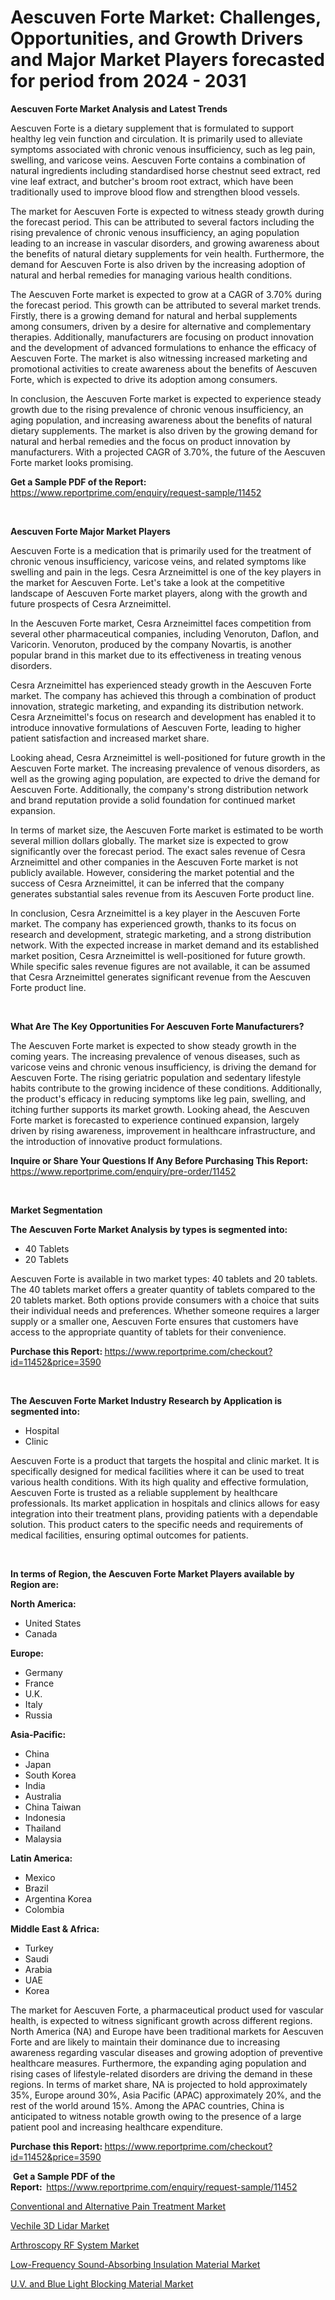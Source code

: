 <p><h1>Aescuven Forte Market: Challenges, Opportunities, and Growth Drivers and Major Market Players forecasted for period from 2024 - 2031</h1></p><p><strong>Aescuven Forte Market Analysis and Latest Trends</strong></p>
<p><p>Aescuven Forte is a dietary supplement that is formulated to support healthy leg vein function and circulation. It is primarily used to alleviate symptoms associated with chronic venous insufficiency, such as leg pain, swelling, and varicose veins. Aescuven Forte contains a combination of natural ingredients including standardised horse chestnut seed extract, red vine leaf extract, and butcher's broom root extract, which have been traditionally used to improve blood flow and strengthen blood vessels.</p><p>The market for Aescuven Forte is expected to witness steady growth during the forecast period. This can be attributed to several factors including the rising prevalence of chronic venous insufficiency, an aging population leading to an increase in vascular disorders, and growing awareness about the benefits of natural dietary supplements for vein health. Furthermore, the demand for Aescuven Forte is also driven by the increasing adoption of natural and herbal remedies for managing various health conditions.</p><p>The Aescuven Forte market is expected to grow at a CAGR of 3.70% during the forecast period. This growth can be attributed to several market trends. Firstly, there is a growing demand for natural and herbal supplements among consumers, driven by a desire for alternative and complementary therapies. Additionally, manufacturers are focusing on product innovation and the development of advanced formulations to enhance the efficacy of Aescuven Forte. The market is also witnessing increased marketing and promotional activities to create awareness about the benefits of Aescuven Forte, which is expected to drive its adoption among consumers.</p><p>In conclusion, the Aescuven Forte market is expected to experience steady growth due to the rising prevalence of chronic venous insufficiency, an aging population, and increasing awareness about the benefits of natural dietary supplements. The market is also driven by the growing demand for natural and herbal remedies and the focus on product innovation by manufacturers. With a projected CAGR of 3.70%, the future of the Aescuven Forte market looks promising.</p></p>
<p><strong>Get a Sample PDF of the Report:&nbsp;</strong> <a href="https://www.reportprime.com/enquiry/request-sample/11452">https://www.reportprime.com/enquiry/request-sample/11452</a></p>
<p>&nbsp;</p>
<p><strong>Aescuven Forte Major Market Players</strong></p>
<p><p>Aescuven Forte is a medication that is primarily used for the treatment of chronic venous insufficiency, varicose veins, and related symptoms like swelling and pain in the legs. Cesra Arzneimittel is one of the key players in the market for Aescuven Forte. Let's take a look at the competitive landscape of Aescuven Forte market players, along with the growth and future prospects of Cesra Arzneimittel.</p><p>In the Aescuven Forte market, Cesra Arzneimittel faces competition from several other pharmaceutical companies, including Venoruton, Daflon, and Varicorin. Venoruton, produced by the company Novartis, is another popular brand in this market due to its effectiveness in treating venous disorders. </p><p>Cesra Arzneimittel has experienced steady growth in the Aescuven Forte market. The company has achieved this through a combination of product innovation, strategic marketing, and expanding its distribution network. Cesra Arzneimittel's focus on research and development has enabled it to introduce innovative formulations of Aescuven Forte, leading to higher patient satisfaction and increased market share.</p><p>Looking ahead, Cesra Arzneimittel is well-positioned for future growth in the Aescuven Forte market. The increasing prevalence of venous disorders, as well as the growing aging population, are expected to drive the demand for Aescuven Forte. Additionally, the company's strong distribution network and brand reputation provide a solid foundation for continued market expansion.</p><p>In terms of market size, the Aescuven Forte market is estimated to be worth several million dollars globally. The market size is expected to grow significantly over the forecast period. The exact sales revenue of Cesra Arzneimittel and other companies in the Aescuven Forte market is not publicly available. However, considering the market potential and the success of Cesra Arzneimittel, it can be inferred that the company generates substantial sales revenue from its Aescuven Forte product line.</p><p> </p><p>In conclusion, Cesra Arzneimittel is a key player in the Aescuven Forte market. The company has experienced growth, thanks to its focus on research and development, strategic marketing, and a strong distribution network. With the expected increase in market demand and its established market position, Cesra Arzneimittel is well-positioned for future growth. While specific sales revenue figures are not available, it can be assumed that Cesra Arzneimittel generates significant revenue from the Aescuven Forte product line.</p></p>
<p>&nbsp;</p>
<p><strong>What Are The Key Opportunities For Aescuven Forte Manufacturers?</strong></p>
<p><p>The Aescuven Forte market is expected to show steady growth in the coming years. The increasing prevalence of venous diseases, such as varicose veins and chronic venous insufficiency, is driving the demand for Aescuven Forte. The rising geriatric population and sedentary lifestyle habits contribute to the growing incidence of these conditions. Additionally, the product's efficacy in reducing symptoms like leg pain, swelling, and itching further supports its market growth. Looking ahead, the Aescuven Forte market is forecasted to experience continued expansion, largely driven by rising awareness, improvement in healthcare infrastructure, and the introduction of innovative product formulations.</p></p>
<p><strong>Inquire or Share Your Questions If Any Before Purchasing This Report:</strong> <a href="https://www.reportprime.com/enquiry/pre-order/11452">https://www.reportprime.com/enquiry/pre-order/11452</a></p>
<p>&nbsp;</p>
<p><strong>Market Segmentation</strong></p>
<p><strong>The Aescuven Forte Market Analysis by types is segmented into:</strong></p>
<p><ul><li>40 Tablets</li><li>20 Tablets</li></ul></p>
<p><p>Aescuven Forte is available in two market types: 40 tablets and 20 tablets. The 40 tablets market offers a greater quantity of tablets compared to the 20 tablets market. Both options provide consumers with a choice that suits their individual needs and preferences. Whether someone requires a larger supply or a smaller one, Aescuven Forte ensures that customers have access to the appropriate quantity of tablets for their convenience.</p></p>
<p><strong>Purchase this Report:&nbsp;</strong><a href="https://www.reportprime.com/checkout?id=11452&price=3590">https://www.reportprime.com/checkout?id=11452&price=3590</a></p>
<p>&nbsp;</p>
<p><strong>The Aescuven Forte Market Industry Research by Application is segmented into:</strong></p>
<p><ul><li>Hospital</li><li>Clinic</li></ul></p>
<p><p>Aescuven Forte is a product that targets the hospital and clinic market. It is specifically designed for medical facilities where it can be used to treat various health conditions. With its high quality and effective formulation, Aescuven Forte is trusted as a reliable supplement by healthcare professionals. Its market application in hospitals and clinics allows for easy integration into their treatment plans, providing patients with a dependable solution. This product caters to the specific needs and requirements of medical facilities, ensuring optimal outcomes for patients.</p></p>
<p>&nbsp;</p>
<p><strong>In terms of Region, the Aescuven Forte Market Players available by Region are:</strong></p>
<p>
    <p> <strong> North America: </strong>
        <ul>
            <li>United States</li>
            <li>Canada</li>
        </ul>
        </p> 
    <p> <strong> Europe: </strong>
        <ul>
            <li>Germany</li>
            <li>France</li>
            <li>U.K.</li>
            <li>Italy</li>
            <li>Russia</li>
        </ul>
        </p> 
    <p> <strong> Asia-Pacific: </strong>
        <ul>
            <li>China</li>
            <li>Japan</li>
            <li>South Korea</li>
            <li>India</li>
            <li>Australia</li>
            <li>China Taiwan</li>
            <li>Indonesia</li>
            <li>Thailand</li>
            <li>Malaysia</li>
        </ul>
        </p> 
    <p> <strong> Latin America: </strong>
        <ul>
            <li>Mexico</li>
            <li>Brazil</li>
            <li>Argentina Korea</li>
            <li>Colombia</li>
        </ul>
        </p> 
    <p> <strong> Middle East & Africa: </strong>
        <ul>
            <li>Turkey</li>
            <li>Saudi</li>
            <li>Arabia</li>
            <li>UAE</li>
            <li>Korea</li>
        </ul>
    </p>
    </p>
<p><p>The market for Aescuven Forte, a pharmaceutical product used for vascular health, is expected to witness significant growth across different regions. North America (NA) and Europe have been traditional markets for Aescuven Forte and are likely to maintain their dominance due to increasing awareness regarding vascular diseases and growing adoption of preventive healthcare measures. Furthermore, the expanding aging population and rising cases of lifestyle-related disorders are driving the demand in these regions. In terms of market share, NA is projected to hold approximately 35%, Europe around 30%, Asia Pacific (APAC) approximately 20%, and the rest of the world around 15%. Among the APAC countries, China is anticipated to witness notable growth owing to the presence of a large patient pool and increasing healthcare expenditure.</p></p>
<p><strong>Purchase this Report: </strong><a href="https://www.reportprime.com/checkout?id=11452&price=3590">https://www.reportprime.com/checkout?id=11452&price=3590</a></p>
<p>&nbsp;<strong>Get a Sample PDF of the Report:&nbsp;&nbsp;</strong><a href="https://www.reportprime.com/enquiry/request-sample/11452">https://www.reportprime.com/enquiry/request-sample/11452</a></p>
<p><strong></strong></p>
<p><p><a href="https://www.linkedin.com/pulse/conventional-alternative-pain-treatment-market-share-amp-trtge?trackingId=vC773v40RT6sYnxqJRlcYg%3D%3D">Conventional and Alternative Pain Treatment Market</a></p><p><a href="https://www.linkedin.com/pulse/vechile-3d-lidar-market-size-trends-growth-outlook-forecasted-r7eoe?trackingId=JWf%2BezQfRYeEzPeOpPTrMg%3D%3D">Vechile 3D Lidar Market</a></p><p><a href="https://www.linkedin.com/pulse/arthroscopy-rf-system-market-furnish-information-size-1yvne?trackingId=ytqsv5hvQM%2BGeWtbhj5Jfw%3D%3D">Arthroscopy RF System Market</a></p><p><a href="https://www.linkedin.com/pulse/low-frequency-sound-absorbing-insulation-material-market-yztde?trackingId=MfGW3HmLTNuvoAbX9MX%2BDg%3D%3D">Low-Frequency Sound-Absorbing Insulation Material Market</a></p><p><a href="https://www.linkedin.com/pulse/uv-blue-light-blocking-material-market-challenges-opportunities-g7wme?trackingId=T60gXaCBQe%2Bco3QR3Jcidg%3D%3D">U.V. and Blue Light Blocking Material Market</a></p></p>